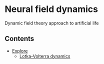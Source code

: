 # Neural field dynamics

Dynamic field theory approach to artificial life

## Contents

+ [Explore](explore)
  - [Lotka-Volterra dynamics](explore/lotka_volterra_dynamics.ipynb)
  
